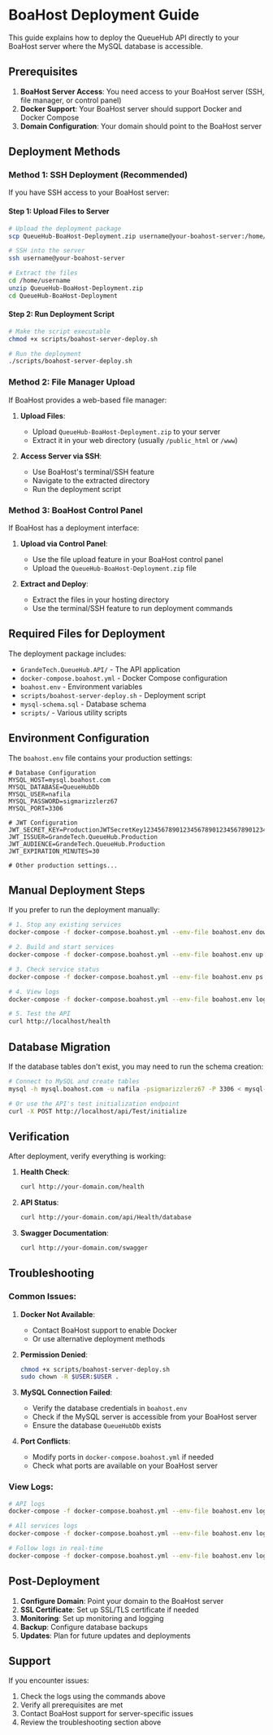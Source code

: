 # BoaHost Deployment Guide

This guide explains how to deploy the QueueHub API directly to your BoaHost server where the MySQL database is accessible.

## Prerequisites

1. **BoaHost Server Access**: You need access to your BoaHost server (SSH, file manager, or control panel)
2. **Docker Support**: Your BoaHost server should support Docker and Docker Compose
3. **Domain Configuration**: Your domain should point to the BoaHost server

## Deployment Methods

### Method 1: SSH Deployment (Recommended)

If you have SSH access to your BoaHost server:

#### Step 1: Upload Files to Server
```bash
# Upload the deployment package
scp QueueHub-BoaHost-Deployment.zip username@your-boahost-server:/home/username/

# SSH into the server
ssh username@your-boahost-server

# Extract the files
cd /home/username
unzip QueueHub-BoaHost-Deployment.zip
cd QueueHub-BoaHost-Deployment
```

#### Step 2: Run Deployment Script
```bash
# Make the script executable
chmod +x scripts/boahost-server-deploy.sh

# Run the deployment
./scripts/boahost-server-deploy.sh
```

### Method 2: File Manager Upload

If BoaHost provides a web-based file manager:

1. **Upload Files**:
   - Upload `QueueHub-BoaHost-Deployment.zip` to your server
   - Extract it in your web directory (usually `/public_html` or `/www`)

2. **Access Server via SSH**:
   - Use BoaHost's terminal/SSH feature
   - Navigate to the extracted directory
   - Run the deployment script

### Method 3: BoaHost Control Panel

If BoaHost has a deployment interface:

1. **Upload via Control Panel**:
   - Use the file upload feature in your BoaHost control panel
   - Upload the `QueueHub-BoaHost-Deployment.zip` file

2. **Extract and Deploy**:
   - Extract the files in your hosting directory
   - Use the terminal/SSH feature to run deployment commands

## Required Files for Deployment

The deployment package includes:
- `GrandeTech.QueueHub.API/` - The API application
- `docker-compose.boahost.yml` - Docker Compose configuration
- `boahost.env` - Environment variables
- `scripts/boahost-server-deploy.sh` - Deployment script
- `mysql-schema.sql` - Database schema
- `scripts/` - Various utility scripts

## Environment Configuration

The `boahost.env` file contains your production settings:

```env
# Database Configuration
MYSQL_HOST=mysql.boahost.com
MYSQL_DATABASE=QueueHubDb
MYSQL_USER=nafila
MYSQL_PASSWORD=sigmarizzlerz67
MYSQL_PORT=3306

# JWT Configuration
JWT_SECRET_KEY=ProductionJWTSecretKey123456789012345678901234567890123456789012345678901234567890
JWT_ISSUER=GrandeTech.QueueHub.Production
JWT_AUDIENCE=GrandeTech.QueueHub.Production
JWT_EXPIRATION_MINUTES=30

# Other production settings...
```

## Manual Deployment Steps

If you prefer to run the deployment manually:

```bash
# 1. Stop any existing services
docker-compose -f docker-compose.boahost.yml --env-file boahost.env down

# 2. Build and start services
docker-compose -f docker-compose.boahost.yml --env-file boahost.env up -d --build

# 3. Check service status
docker-compose -f docker-compose.boahost.yml --env-file boahost.env ps

# 4. View logs
docker-compose -f docker-compose.boahost.yml --env-file boahost.env logs api

# 5. Test the API
curl http://localhost/health
```

## Database Migration

If the database tables don't exist, you may need to run the schema creation:

```bash
# Connect to MySQL and create tables
mysql -h mysql.boahost.com -u nafila -psigmarizzlerz67 -P 3306 < mysql-schema.sql

# Or use the API's test initialization endpoint
curl -X POST http://localhost/api/Test/initialize
```

## Verification

After deployment, verify everything is working:

1. **Health Check**:
   ```bash
   curl http://your-domain.com/health
   ```

2. **API Status**:
   ```bash
   curl http://your-domain.com/api/Health/database
   ```

3. **Swagger Documentation**:
   ```bash
   curl http://your-domain.com/swagger
   ```

## Troubleshooting

### Common Issues:

1. **Docker Not Available**:
   - Contact BoaHost support to enable Docker
   - Or use alternative deployment methods

2. **Permission Denied**:
   ```bash
   chmod +x scripts/boahost-server-deploy.sh
   sudo chown -R $USER:$USER .
   ```

3. **MySQL Connection Failed**:
   - Verify the database credentials in `boahost.env`
   - Check if the MySQL server is accessible from your BoaHost server
   - Ensure the database `QueueHubDb` exists

4. **Port Conflicts**:
   - Modify ports in `docker-compose.boahost.yml` if needed
   - Check what ports are available on your BoaHost server

### View Logs:
```bash
# API logs
docker-compose -f docker-compose.boahost.yml --env-file boahost.env logs api

# All services logs
docker-compose -f docker-compose.boahost.yml --env-file boahost.env logs

# Follow logs in real-time
docker-compose -f docker-compose.boahost.yml --env-file boahost.env logs -f api
```

## Post-Deployment

1. **Configure Domain**: Point your domain to the BoaHost server
2. **SSL Certificate**: Set up SSL/TLS certificate if needed
3. **Monitoring**: Set up monitoring and logging
4. **Backup**: Configure database backups
5. **Updates**: Plan for future updates and deployments

## Support

If you encounter issues:
1. Check the logs using the commands above
2. Verify all prerequisites are met
3. Contact BoaHost support for server-specific issues
4. Review the troubleshooting section above
